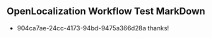 ## OpenLocalization Workflow Test MarkDown
* 904ca7ae-24cc-4173-94bd-9475a366d28a 
thanks!<!--HONumber=Mar16_HO3-->
